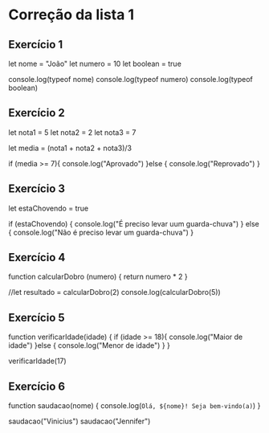 # Correção da lista 1

## Exercício 1
let nome = "João"
let numero = 10
let boolean = true

console.log(typeof nome)
console.log(typeof numero)
console.log(typeof boolean)

## Exercício 2
let nota1 = 5
let nota2 = 2
let nota3 = 7

let media = (nota1 + nota2 + nota3)/3

if (media >= 7){
    console.log("Aprovado")
}else {
    console.log("Reprovado")
}

## Exercício 3
let estaChovendo = true

if (estaChovendo) {
    console.log("É preciso levar uum guarda-chuva")
}
else {
    console.log("Não é preciso levar um guarda-chuva")
}


## Exercício 4
function calcularDobro (numero) {
    return numero * 2
}

//let resultado = calcularDobro(2)
console.log(calcularDobro(5))


## Exercício 5
function verificarIdade(idade) {
    if (idade >= 18){
        console.log("Maior de idade")
    }else {
        console.log("Menor de idade")
    }
}

verificarIdade(17)

## Exercício 6
function saudacao(nome) {
   console.log(`Olá, ${nome}! Seja bem-vindo(a)`)
}

saudacao("Vinicius")
saudacao("Jennifer")
